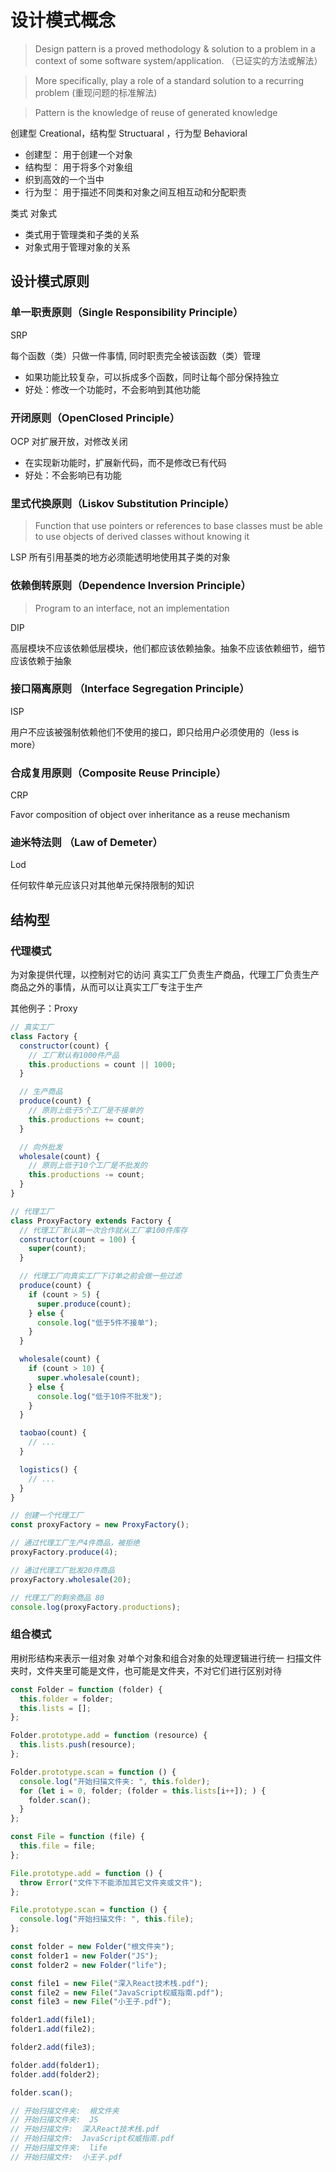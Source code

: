 # 设计模式概念

> Design pattern is a proved methodology & solution to a problem in a context of some software system/application. （已证实的方法或解法）

> More specifically, play a role of a standard solution to a recurring problem (重现问题的标准解法)

> Pattern is the knowledge of reuse of generated knowledge

创建型 Creational，结构型 Structuaral ，行为型 Behavioral

- 创建型： 用于创建一个对象
- 结构型： 用于将多个对象组
- 织到高效的一个当中
- 行为型： 用于描述不同类和对象之间互相互动和分配职责

类式 对象式

- 类式用于管理类和子类的关系
- 对象式用于管理对象的关系

## 设计模式原则

### 单一职责原则（Single Responsibility Principle）

SRP

每个函数（类）只做一件事情, 同时职责完全被该函数（类）管理

- 如果功能比较复杂，可以拆成多个函数，同时让每个部分保持独立
- 好处：修改一个功能时，不会影响到其他功能

### 开闭原则（OpenClosed Principle）

OCP
对扩展开放，对修改关闭

- 在实现新功能时，扩展新代码，而不是修改已有代码
- 好处：不会影响已有功能

### 里式代换原则（Liskov Substitution Principle）

> Function that use pointers or references to base classes must be able to
> use objects of derived classes without knowing it

LSP
所有引用基类的地方必须能透明地使用其子类的对象

### 依赖倒转原则（Dependence Inversion Principle）

> Program to an interface, not an implementation

DIP

高层模块不应该依赖低层模块，他们都应该依赖抽象。抽象不应该依赖细节，细节应该依赖于抽象

### 接口隔离原则 （Interface Segregation Principle）

ISP

用户不应该被强制依赖他们不使用的接口，即只给用户必须使用的（less is more）

### 合成复用原则（Composite Reuse Principle）

CRP

Favor composition of object over inheritance as a reuse mechanism

### 迪米特法则 （Law of Demeter）

Lod

任何软件单元应该只对其他单元保持限制的知识

## 结构型

### 代理模式

为对象提供代理，以控制对它的访问
真实工厂负责生产商品，代理工厂负责生产商品之外的事情，从而可以让真实工厂专注于生产

其他例子：Proxy

```js
// 真实工厂
class Factory {
  constructor(count) {
    // 工厂默认有1000件产品
    this.productions = count || 1000;
  }

  // 生产商品
  produce(count) {
    // 原则上低于5个工厂是不接单的
    this.productions += count;
  }

  // 向外批发
  wholesale(count) {
    // 原则上低于10个工厂是不批发的
    this.productions -= count;
  }
}

// 代理工厂
class ProxyFactory extends Factory {
  // 代理工厂默认第一次合作就从工厂拿100件库存
  constructor(count = 100) {
    super(count);
  }

  // 代理工厂向真实工厂下订单之前会做一些过滤
  produce(count) {
    if (count > 5) {
      super.produce(count);
    } else {
      console.log("低于5件不接单");
    }
  }

  wholesale(count) {
    if (count > 10) {
      super.wholesale(count);
    } else {
      console.log("低于10件不批发");
    }
  }

  taobao(count) {
    // ...
  }

  logistics() {
    // ...
  }
}

// 创建一个代理工厂
const proxyFactory = new ProxyFactory();

// 通过代理工厂生产4件商品，被拒绝
proxyFactory.produce(4);

// 通过代理工厂批发20件商品
proxyFactory.wholesale(20);

// 代理工厂的剩余商品 80
console.log(proxyFactory.productions);
```

### 组合模式

用树形结构来表示一组对象
对单个对象和组合对象的处理逻辑进行统一
扫描文件夹时，文件夹里可能是文件，也可能是文件夹，不对它们进行区别对待

```js
const Folder = function (folder) {
  this.folder = folder;
  this.lists = [];
};

Folder.prototype.add = function (resource) {
  this.lists.push(resource);
};

Folder.prototype.scan = function () {
  console.log("开始扫描文件夹: ", this.folder);
  for (let i = 0, folder; (folder = this.lists[i++]); ) {
    folder.scan();
  }
};

const File = function (file) {
  this.file = file;
};

File.prototype.add = function () {
  throw Error("文件下不能添加其它文件夹或文件");
};

File.prototype.scan = function () {
  console.log("开始扫描文件: ", this.file);
};

const folder = new Folder("根文件夹");
const folder1 = new Folder("JS");
const folder2 = new Folder("life");

const file1 = new File("深入React技术栈.pdf");
const file2 = new File("JavaScript权威指南.pdf");
const file3 = new File("小王子.pdf");

folder1.add(file1);
folder1.add(file2);

folder2.add(file3);

folder.add(folder1);
folder.add(folder2);

folder.scan();

// 开始扫描文件夹:  根文件夹
// 开始扫描文件夹:  JS
// 开始扫描文件:  深入React技术栈.pdf
// 开始扫描文件:  JavaScript权威指南.pdf
// 开始扫描文件夹:  life
// 开始扫描文件:  小王子.pdf
```
